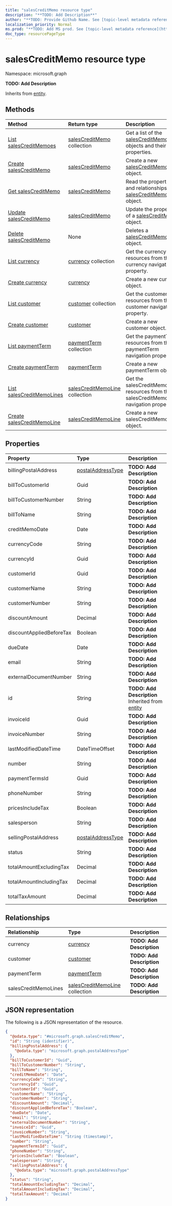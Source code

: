```yaml
---
title: "salesCreditMemo resource type"
description: "**TODO: Add Description**"
author: "**TODO: Provide Github Name. See [topic-level metadata reference](https://msgo.azurewebsites.net/add/document/guidelines/metadata.html#topic-level-metadata)**"
localization_priority: Normal
ms.prod: "**TODO: Add MS prod. See [topic-level metadata reference](https://msgo.azurewebsites.net/add/document/guidelines/metadata.html#topic-level-metadata)**"
doc_type: resourcePageType
---
```


# salesCreditMemo resource type

Namespace: microsoft.graph



**TODO: Add Description**


Inherits from [entity](../resources/entity.md).

## Methods
|Method|Return type|Description|
|:---|:---|:---|
|[List salesCreditMemoes](../api/salescreditmemo-list.md)|[salesCreditMemo](../resources/salescreditmemo.md) collection|Get a list of the [salesCreditMemo](../resources/salescreditmemo.md) objects and their properties.|
|[Create salesCreditMemo](../api/salescreditmemo-create.md)|[salesCreditMemo](../resources/salescreditmemo.md)|Create a new [salesCreditMemo](../resources/salescreditmemo.md) object.|
|[Get salesCreditMemo](../api/salescreditmemo-get.md)|[salesCreditMemo](../resources/salescreditmemo.md)|Read the properties and relationships of a [salesCreditMemo](../resources/salescreditmemo.md) object.|
|[Update salesCreditMemo](../api/salescreditmemo-update.md)|[salesCreditMemo](../resources/salescreditmemo.md)|Update the properties of a [salesCreditMemo](../resources/salescreditmemo.md) object.|
|[Delete salesCreditMemo](../api/salescreditmemo-delete.md)|None|Deletes a [salesCreditMemo](../resources/salescreditmemo.md) object.|
|[List currency](../api/salescreditmemo-list-currency.md)|[currency](../resources/currency.md) collection|Get the currency resources from the currency navigation property.|
|[Create currency](../api/salescreditmemo-post-currency.md)|[currency](../resources/currency.md)|Create a new currency object.|
|[List customer](../api/salescreditmemo-list-customer.md)|[customer](../resources/customer.md) collection|Get the customer resources from the customer navigation property.|
|[Create customer](../api/salescreditmemo-post-customer.md)|[customer](../resources/customer.md)|Create a new customer object.|
|[List paymentTerm](../api/salescreditmemo-list-paymentterm.md)|[paymentTerm](../resources/paymentterm.md) collection|Get the paymentTerm resources from the paymentTerm navigation property.|
|[Create paymentTerm](../api/salescreditmemo-post-paymentterm.md)|[paymentTerm](../resources/paymentterm.md)|Create a new paymentTerm object.|
|[List salesCreditMemoLines](../api/salescreditmemo-list-salescreditmemolines.md)|[salesCreditMemoLine](../resources/salescreditmemoline.md) collection|Get the salesCreditMemoLine resources from the salesCreditMemoLines navigation property.|
|[Create salesCreditMemoLine](../api/salescreditmemo-post-salescreditmemolines.md)|[salesCreditMemoLine](../resources/salescreditmemoline.md)|Create a new salesCreditMemoLine object.|

## Properties
|Property|Type|Description|
|:---|:---|:---|
|billingPostalAddress|[postalAddressType](../resources/postaladdresstype.md)|**TODO: Add Description**|
|billToCustomerId|Guid|**TODO: Add Description**|
|billToCustomerNumber|String|**TODO: Add Description**|
|billToName|String|**TODO: Add Description**|
|creditMemoDate|Date|**TODO: Add Description**|
|currencyCode|String|**TODO: Add Description**|
|currencyId|Guid|**TODO: Add Description**|
|customerId|Guid|**TODO: Add Description**|
|customerName|String|**TODO: Add Description**|
|customerNumber|String|**TODO: Add Description**|
|discountAmount|Decimal|**TODO: Add Description**|
|discountAppliedBeforeTax|Boolean|**TODO: Add Description**|
|dueDate|Date|**TODO: Add Description**|
|email|String|**TODO: Add Description**|
|externalDocumentNumber|String|**TODO: Add Description**|
|id|String|**TODO: Add Description** Inherited from [entity](../resources/entity.md)|
|invoiceId|Guid|**TODO: Add Description**|
|invoiceNumber|String|**TODO: Add Description**|
|lastModifiedDateTime|DateTimeOffset|**TODO: Add Description**|
|number|String|**TODO: Add Description**|
|paymentTermsId|Guid|**TODO: Add Description**|
|phoneNumber|String|**TODO: Add Description**|
|pricesIncludeTax|Boolean|**TODO: Add Description**|
|salesperson|String|**TODO: Add Description**|
|sellingPostalAddress|[postalAddressType](../resources/postaladdresstype.md)|**TODO: Add Description**|
|status|String|**TODO: Add Description**|
|totalAmountExcludingTax|Decimal|**TODO: Add Description**|
|totalAmountIncludingTax|Decimal|**TODO: Add Description**|
|totalTaxAmount|Decimal|**TODO: Add Description**|

## Relationships
|Relationship|Type|Description|
|:---|:---|:---|
|currency|[currency](../resources/currency.md)|**TODO: Add Description**|
|customer|[customer](../resources/customer.md)|**TODO: Add Description**|
|paymentTerm|[paymentTerm](../resources/paymentterm.md)|**TODO: Add Description**|
|salesCreditMemoLines|[salesCreditMemoLine](../resources/salescreditmemoline.md) collection|**TODO: Add Description**|

## JSON representation
The following is a JSON representation of the resource.
<!-- {
  "blockType": "resource",
  "keyProperty": "id",
  "@odata.type": "microsoft.graph.salesCreditMemo",
  "baseType": "microsoft.graph.entity",
  "openType": false
}
-->
``` json
{
  "@odata.type": "#microsoft.graph.salesCreditMemo",
  "id": "String (identifier)",
  "billingPostalAddress": {
    "@odata.type": "microsoft.graph.postalAddressType"
  },
  "billToCustomerId": "Guid",
  "billToCustomerNumber": "String",
  "billToName": "String",
  "creditMemoDate": "Date",
  "currencyCode": "String",
  "currencyId": "Guid",
  "customerId": "Guid",
  "customerName": "String",
  "customerNumber": "String",
  "discountAmount": "Decimal",
  "discountAppliedBeforeTax": "Boolean",
  "dueDate": "Date",
  "email": "String",
  "externalDocumentNumber": "String",
  "invoiceId": "Guid",
  "invoiceNumber": "String",
  "lastModifiedDateTime": "String (timestamp)",
  "number": "String",
  "paymentTermsId": "Guid",
  "phoneNumber": "String",
  "pricesIncludeTax": "Boolean",
  "salesperson": "String",
  "sellingPostalAddress": {
    "@odata.type": "microsoft.graph.postalAddressType"
  },
  "status": "String",
  "totalAmountExcludingTax": "Decimal",
  "totalAmountIncludingTax": "Decimal",
  "totalTaxAmount": "Decimal"
}
```

